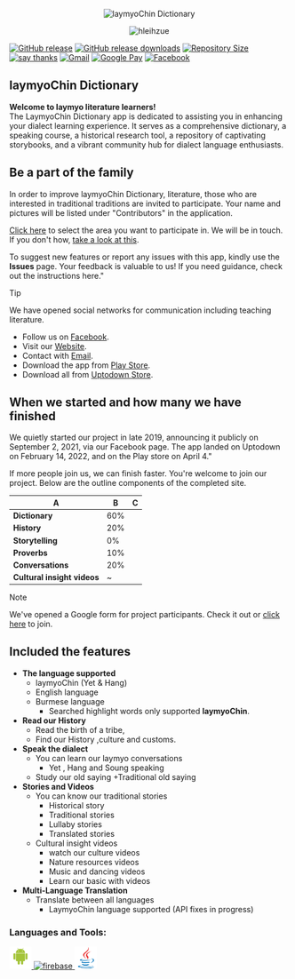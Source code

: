 <p align="center">
  <img src="https://github.com/hleihzue/LaymyoChin-Dictionary/assets/155907427/48fba0ba-1db7-4de3-bf59-668d421a50f3" alt="laymyoChin Dictionary" width="100">

</p>
<div align="center">
  <img src="https://komarev.com/ghpvc/?username=hleihzue&label=Visitors&color=ffff00&style=flat" alt="hleihzue" />
</div>

[![GitHub release](https://img.shields.io/github/release/hleihzue/LaymyoChin-Dictionary.svg)](https://github.com/hleihzue/LaymyoChin-Dictionary/releases) [![GitHub release downloads](https://img.shields.io/github/downloads/hleihzue/LaymyoChin-Dictionary/total.svg)](https://GitHub.com/hleihzue/LaymyoChin-Dictionary/releases/) [![Repository Size](https://img.shields.io/github/repo-size/hleihzue/LaymyoChin-Dictionary.svg)](https://github.com/hleihzue/LaymyoChin-Dictionary) [![say thanks](https://img.shields.io/badge/say-thanks-ff69b4.svg)](https://saythanks.io/to/hleihzue) [![Gmail](https://img.shields.io/badge/Gmail-%23D14836.svg?style=flat&logo=Gmail&logoColor=white)](mailto:laymyochin.dictionary@gmail.com) [![Google Pay](https://img.shields.io/badge/GooglePay-%233780F1.svg?style=flat&logo=Google-Pay&logoColor=white)](https://play.google.com/store/apps/details?id=chin.bk.hleihzue.yet.dictionary) [![Facebook](https://img.shields.io/badge/Facebook-%231877F2.svg?style=flat&logo=Facebook&logoColor=white)](https://www.facebook.com/profile.php?id=100095702314809&mibextid=ZbWKwL)

## laymyoChin Dictionary
**Welcome to laymyo literature learners!**     
The LaymyoChin Dictionary app is dedicated to assisting you in enhancing your dialect learning experience. It serves as a comprehensive dictionary, a speaking course, a historical research tool, a repository of captivating storybooks, and a vibrant community hub for dialect language enthusiasts.


## Be a part of the family
 In order to improve laymyoChin Dictionary, literature, those who are interested in traditional traditions are invited to participate.  Your name and pictures will be listed under "Contributors" in the application.

[Click here](https://forms.gle/LPEM9dKWJh24oMxTA) to select the area you want to participate in.  We will be in touch.  If you don't how, [take a look at this](https://fb.watch/ppV3pYooP2/?mibextid=Nif5oz).

To suggest new features or report any issues with this app, kindly use the **Issues** page. Your feedback is valuable to us! If you need guidance, check out the instructions here."

> [!TIP]
> We have opened social networks for communication including teaching literature.
 * Follow us on [Facebook](https://www.facebook.com/profile.php?id=100095702314809&mibextid=ZbWKwL).
 * Visit our [Website](www.laymyochin.wordpress.com/).
 * Contact with [Email]( laymyochin.dictionary@gmail.com).
 * Download the app from [Play Store](https://play.google.com/store/apps/details?id=chin.bk.hleihzue.yet.dictionary).
 * Download all from [Uptodown Store](https://yet-mm-dictionary.en.uptodown.com/android/download).



## When we started and how many we have finished
 We quietly started our project in late 2019, announcing it publicly on September 2, 2021, via our Facebook page. The app landed on Uptodown on February 14, 2022, and on the Play store on April 4."

 If more people join us, we can finish faster. You're welcome to join our project. Below are the outline components of the completed site.

| A                          | B         | C  |
| -------------------------- | --------- | -- |
| **Dictionary**                 | 60%       |    |
| **History**                    | 20%       |    |
| **Storytelling**               | 0%        |    |
| **Proverbs**                   | 10%       |    |
| **Conversations**              | 20%       |    |
| **Cultural insight videos**    | ~    |    |

> [!NOTE]
> We've opened a Google form for project participants. Check it out or [click here](https://forms.gle/LPEM9dKWJh24oMxTA) to join.




## Included the features
* **The language supported**
   * laymyoChin (Yet & Hang)
   * English language
   * Burmese language
      + Searched highlight words only supported     **laymyoChin**.
* **Read our History**
  * Read the birth of a tribe,
  * Find our History ,culture and customs.
* **Speak the dialect**
    * You can learn our laymyo conversations
        + Yet , Hang and Soung speaking
    * Study our old saying
        +Traditional old saying
*  **Stories and Videos**
    *  You can know our traditional stories
        + Historical story
        + Traditional stories
        + Lullaby stories
        + Translated stories 
    *  Cultural insight videos
        + watch our culture videos
        + Nature resources videos
        + Music and dancing videos
        + Learn our basic with videos
* **Multi-Language Translation**
   * Translate between all languages
        + LaymyoChin language supported (API fixes in progress)
      

<h3 align="left">Languages and Tools:</h3>
<p align="left"> <a href="https://developer.android.com" target="_blank" rel="noreferrer"> <img src="https://raw.githubusercontent.com/devicons/devicon/master/icons/android/android-original-wordmark.svg" alt="android" width="40" height="40"/> </a> <a href="https://firebase.google.com/" target="_blank" rel="noreferrer"> <img src="https://www.vectorlogo.zone/logos/firebase/firebase-icon.svg" alt="firebase" width="40" height="40"/> </a> <a href="https://www.java.com" target="_blank" rel="noreferrer"> <img src="https://raw.githubusercontent.com/devicons/devicon/master/icons/java/java-original.svg" alt="java" width="40" height="40"/> </a> </p>

